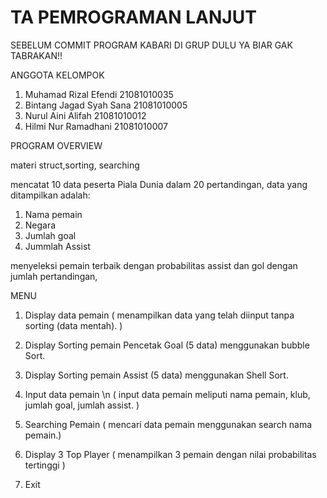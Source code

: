 # TA PEMROGRAMAN LANJUT 
SEBELUM COMMIT PROGRAM KABARI DI GRUP DULU YA BIAR GAK TABRAKAN!!

ANGGOTA KELOMPOK
1. Muhamad Rizal Efendi 21081010035
2. Bintang Jagad Syah Sana 21081010005 
3. Nurul Aini Alifah 21081010012
4. Hilmi Nur Ramadhani 21081010007

PROGRAM OVERVIEW

materi struct,sorting, searching

mencatat 10 data peserta Piala Dunia dalam 20 pertandingan,
data yang ditampilkan adalah:
1. Nama pemain
2. Negara
3. Jumlah goal
4. Jummlah Assist

menyeleksi pemain terbaik dengan probabilitas assist dan gol dengan jumlah pertandingan,

MENU
1. Display data pemain
   ( menampilkan data yang telah diinput tanpa sorting (data mentah). )

2. Display Sorting pemain Pencetak Goal (5 data) menggunakan bubble Sort.

3. Display Sorting pemain Assist (5 data) menggunakan Shell Sort.

4.  Input data pemain \n
   ( input data pemain meliputi nama pemain, klub, jumlah goal, jumlah assist. )
   
5. Searching Pemain
   ( mencari data pemain menggunakan search nama pemain.)
 
6. Display 3 Top Player
   ( menampilkan 3 pemain dengan nilai probabilitas tertinggi )
   
7. Exit




   
